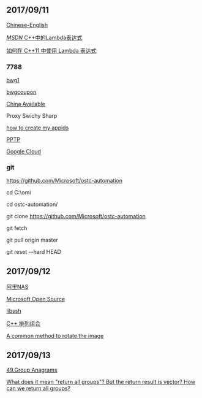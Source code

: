 ## 2017/09/11

[Chinese-English](http://blog.sina.com.cn/s/blog_13126dbc20102vtxk.html)

[*MSDN* C++中的Lambda表达式](https://msdn.microsoft.com/zh-cn/library/dd293608.aspx)

[如何在 C++11 中使用 Lambda 表达式](http://www.oracle.com/technetwork/cn/articles/servers-storage-dev/howto-use-lambda-exp-cpp11-2189895-zhs.html)

### 7788

[bwg1](http://bwg1.net/)

[bwgcoupon](http://www.bandwagonhost.net/coupon)

[China Available](https://bwh1.net/clientarea.php)

Proxy Swichy Sharp

[how to create my appids](https://github.com/XX-net/XX-Net/wiki/how-to-create-my-appids)

[PPTP](http://www.richardyau.com/?p=294)

[Google Cloud](https://console.cloud.google.com/freetrial?page=1)

### git 
https://github.com/Microsoft/ostc-automation

cd C:\omi

cd ostc-automation/

git clone https://github.com/Microsoft/ostc-automation

git fetch

git pull origin master

git reset --hard HEAD

## 2017/09/12

[阿里NAS](https://cn.aliyun.com/product/nas)

[Microsoft Open Source](https://opensource.microsoft.com/)

[libssh](https://www.libssh.org/)

[C++ 排列组合](https://segmentfault.com/a/1190000002486075)

[A common method to rotate the image](https://leetcode.com/problems/rotate-image/discuss/)

## 2017/09/13

[49.Group Anagrams](https://leetcode.com/problems/group-anagrams/description/)

[What does it mean "return all groups"? But the return result is vector<string>? How can we return all groups?](https://discuss.leetcode.com/topic/307/what-does-it-mean-return-all-groups-but-the-return-result-is-vector-string-how-can-we-return-all-groups/2)






